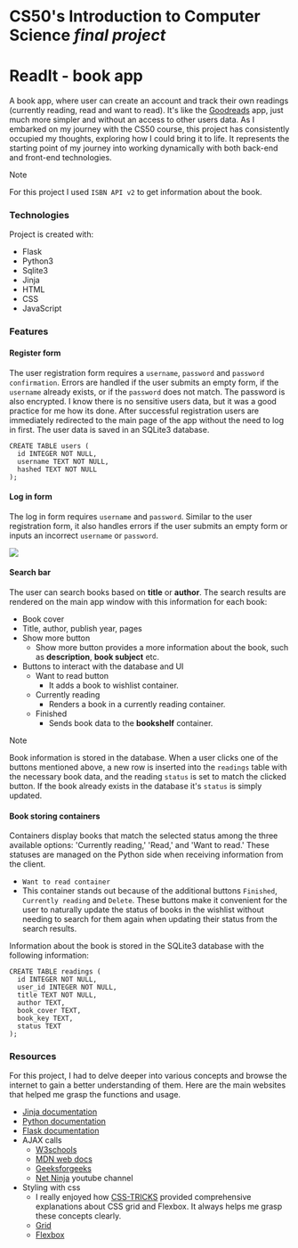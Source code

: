 # CS50's Introduction to Computer Science _final project_

# ReadIt - book app

A book app, where user can create an account and track their own readings (currently reading, read and want to read). It's like the [Goodreads](https://www.goodreads.com/) app, just much more simpler and without an access to other users data. As I embarked on my journey with the CS50 course, this project has consistently occupied my thoughts, exploring how I could bring it to life. It represents the starting point of my journey into working dynamically with both back-end and front-end technologies.

> [!NOTE]
> For this project I used `ISBN API v2` to get information about the book.

### Technologies

Project is created with:

- Flask
- Python3
- Sqlite3
- Jinja
- HTML
- CSS
- JavaScript

### Features

#### Register form

The user registration form requires a `username`, `password` and `password confirmation`. Errors are handled if the user submits an empty form, if the `username` already exists, or if the `password` does not match. The password is also encrypted. I know there is no sensitive users data, but it was a good practice for me how its done. After successful registration users are immediately redirected to the main page of the app without the need to log in first. The user data is saved in an SQLite3 database.

```
CREATE TABLE users (
  id INTEGER NOT NULL,
  username TEXT NOT NULL,
  hashed TEXT NOT NULL
);
```

#### Log in form

The log in form requires `username` and `password`. Similar to the user registration form, it also handles errors if the user submits an empty form or inputs an incorrect `username` or `password`.

![](https://github.com/An-Renata/readIt/blob/main/app_screenshots/Animation.gif)

#### Search bar

The user can search books based on **title** or **author**. The search results are rendered on the main app window with this information for each book:

- Book cover
- Title, author, publish year, pages
- Show more button
  - Show more button provides a more information about the book, such as **description**, **book subject** etc.
- Buttons to interact with the database and UI
  - Want to read button
    - It adds a book to wishlist container.
  - Currently reading
    - Renders a book in a currently reading container.
  - Finished
    - Sends book data to the **bookshelf** container.

> [!NOTE]
> Book information is stored in the database. When a user clicks one of the buttons mentioned above, a new row is inserted into the `readings` table with the necessary book data, and the reading `status` is set to match the clicked button. If the book already exists in the database it's `status` is simply updated.

#### Book storing containers

Containers display books that match the selected status among the three available options: 'Currently reading,' 'Read,' and 'Want to read.' These statuses are managed on the Python side when receiving information from the client.

- `Want to read container`
- This container stands out because of the additional buttons `Finished`, `Currently reading` and `Delete`. These buttons make it convenient for the user to naturally update the status of books in the wishlist without needing to search for them again when updating their status from the search results.

Information about the book is stored in the SQLite3 database with the following information:

```
CREATE TABLE readings (
  id INTEGER NOT NULL,
  user_id INTEGER NOT NULL,
  title TEXT NOT NULL,
  author TEXT,
  book_cover TEXT,
  book_key TEXT,
  status TEXT
);
```

### Resources

For this project, I had to delve deeper into various concepts and browse the internet to gain a better understanding of them. Here are the main websites that helped me grasp the functions and usage.

- [Jinja documentation](https://jinja.palletsprojects.com/en/3.1.x/)
- [Python documentation](https://docs.python.org/3/)
- [Flask documentation](https://flask.palletsprojects.com/en/2.3.x/)
- AJAX calls
  - [W3schools](https://www.w3schools.com/xml/ajax_intro.asp)
  - [MDN web docs](https://developer.mozilla.org/en-US/docs/Web/Guide/AJAX)
  - [Geeksforgeeks](https://www.geeksforgeeks.org/how-to-make-ajax-call-from-javascript/)
  - [Net Ninja](https://www.youtube.com/watch?v=h0ZUpPiV1ac&t=719s&ab_channel=NetNinja) youtube channel
- Styling with css
  - I really enjoyed how [CSS-TRICKS](https://css-tricks.com/) provided comprehensive explanations about CSS grid and Flexbox. It always helps me grasp these concepts clearly.
  - [Grid](https://css-tricks.com/snippets/css/complete-guide-grid/)
  - [Flexbox](https://css-tricks.com/snippets/css/a-guide-to-flexbox/)
